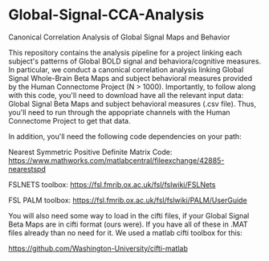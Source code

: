 # Global-Signal-CCA-Analysis
Canonical Correlation Analysis of Global Signal Maps and Behavior

This repository contains the analysis pipeline for a project linking each subject's patterns of Global BOLD signal and behaviora/cognitive measures. In particular, we conduct a canonical correlation analysis linking Global Signal Whole-Brain Beta Maps and subject behavioral measures provided by the Human Connectome Project (N > 1000). Importantly, to follow along with this code, you'll need to download have all the relevant input data: Global Signal Beta Maps and subject behavioral measures (.csv file). Thus, you'll need to run through the appopriate channels with the Human Connectome Project to get that data.

In addition, you'll need the following code dependencies on your path:

Nearest Symmetric Positive Definite Matrix Code:
https://www.mathworks.com/matlabcentral/fileexchange/42885-nearestspd

FSLNETS toolbox:
https://fsl.fmrib.ox.ac.uk/fsl/fslwiki/FSLNets

FSL PALM toolbox:
https://fsl.fmrib.ox.ac.uk/fsl/fslwiki/PALM/UserGuide

You will also need some way to load in the cifti files, if your Global Signal Beta Maps are in cifti format (ours were). If you have all of these in .MAT files already than no need for it. We used a matlab cifti toolbox for this:

https://github.com/Washington-University/cifti-matlab
